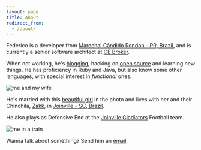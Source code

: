 ```yaml
---
layout: page
title: About
redirect_from:
  - /about/
---
```


Federico is a developer from
[Marechal Cândido Rondon - PR, Brazil](http://goo.gl/maps/9HZwe),
and is currently a senior software architect at
[CE Broker](https://www.cebroker.com).

<div class="github-cards">
  <div class="github-card" data-github="thelaxtsamurai"></div>
</div>

When not working, he's [blogging](http://carlosbecker.com),
hacking on [open source](https://github.com/caarlos0)
and learning new things. He has proficiency in Ruby and Java, but also
know some other languages, with special interest in _functional_ ones.

![me and my wife](/public/images/about.jpg)

He's married with this [beautiful girl](http://twitter.com/carinemeyer) in the
photo and lives with her and their Chinchila,
[Zakk](http://www.youtube.com/watch?v=YtWlIPGpxTc),
in [Joinville - SC, Brazil](http://goo.gl/maps/9tvI4).

He also plays as Defensive End at the [Joinville Gladiators][glads] Football
team.

![me in a train](/public/images/glads.jpg)

[glads]: http://www.joinvillegladiators.com.br

Wanna talk about something? Send him an [email](mailto:federico.v.garcia@gmail.com).

<script src="http://lab.lepture.com/github-cards/widget.js"></script>